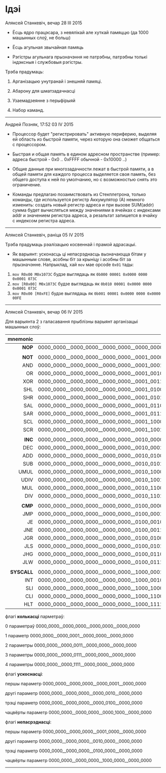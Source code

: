 # Ідэі

Аляксей Станкевіч, вечар 28 III 2015

* Ёсць ядро працэсара, з невялікай але хуткай памяццю (да 1000 машынных слоў, не больш)

* Ёсць агульная звычайная памяць

* Рэгістры агульнага прызначэння не патрэбны, патрэбны толькі індэксныя і службовыя рэгістры.

Трэба прадумаць:

1. Арганізацыю унутранай і знешняй памяці.

2. Абарону для шматзадачнасці

3. Узаемадзеянне з перыфірыяй

4. Набор каманд.

_________________

Андрей Позняк, 17:52 03 IV 2015

* Процессор будет "регистрировать" активную периферию, выделяя ей область из быстрой памяти, через которую она сможет общаться с   процессором.

* Быстрая и общая память в едином адресном пространстве (пример: адреса быстрой - 0x0 .. 0xFFFF обычной - 0x10000 ..)

* Общие данные при многозадачности лежат в быстрой памяти, а в общей памяти для каждого процесса выделяется своя память, без общего доступа к ней по умолчанию, но с возможностью снять это ограничение.

* Команды предлагаю позаимствовать из Стекплетрона, только команды, где используется регистр Аккумулятор (А) немного изменить: создать новый регистр адреса и при вызове SUM(addr) сумма будет вычисляться между значениями в ячейках с индексами addr и значением регистра адреса, а резальтат запишется в ячайку с индексом регистра адреса.
_______________

Аляксей Станкевіч, раніца 05 IV 2015 

Трэба прадумаць рэалізацыю косвеннай і прамой адрасацыі.

* Як варыянт: усконасць ці непасрэднасць вызначаюцца бітам у машынным слове, асобны біт за крыніцу і асобны біт за прызначэнне. Напрыклад, хай `mov` мае opcode `0x01` тады:

1. `mov R0x00 M0x1073C` будзе выглядаць як `0b000 00001 0x0000 0000 0x0001 073C`
2. `mov [R0x00] M0x1073C` будзе выглядаць як `0b010 00001 0x0000 0000 0x0001 073C`
3. `mov R0x00 [R0xFE]` будзе выглядаць як `0b001 00001 0x0000 0000 0x0000 00FE`

_______________


Аляксей Станкевіч, вечар 06 IV 2015

Для варыянта 2 з галасавання прыблізны варыянт арганізацыі машынных слоў:

|mnemonic    |                                          |
|-----------:|:-----------------------------------------|
|__NOP__     |0000_0000__0000_0000__0000_0000__0000_0000|
|            |                                          |
|__NOT__     |0000_0000__0000_0000__0000_0000__0001_0000|
|AND         |0000_0000__0000_0000__0000_0000__0001_0001|
|OR          |0000_0000__0000_0000__0000_0000__0001_0010|
|XOR         |0000_0000__0000_0000__0000_0000__0001_0011|
|SHL         |0000_0000__0000_0000__0000_0000__0001_0100|
|SHR         |0000_0000__0000_0000__0000_0000__0001_0101|
|SAL         |0000_0000__0000_0000__0000_0000__0001_0110|
|SAR         |0000_0000__0000_0000__0000_0000__0001_0111|
|SCL         |0000_0000__0000_0000__0000_0000__0001_1000|
|SCR         |0000_0000__0000_0000__0000_0000__0001_1001|
|            |                                          |
|__INC__     |0000_0000__0000_0000__0000_0000__0010_0000|
|DEC         |0000_0000__0000_0000__0000_0000__0010_0001|
|ADD         |0000_0000__0000_0000__0000_0000__0010_0100|
|SUB         |0000_0000__0000_0000__0000_0000__0010_0101|
|UMUL        |0000_0000__0000_0000__0000_0000__0010_1000|
|UDIV        |0000_0000__0000_0000__0000_0000__0010_1001|
|MUL         |0000_0000__0000_0000__0000_0000__0010_1100|
|DIV         |0000_0000__0000_0000__0000_0000__0010_1101|
|            |                                          |
|__CMP__     |0000_0000__0000_0000__0000_0000__0100_0000|
|JMP         |0000_0000__0000_0000__0000_0000__0100_0001|
|JE          |0000_0000__0000_0000__0000_0000__0100_0010|
|JNE         |0000_0000__0000_0000__0000_0000__0100_0011|
|JGR         |0000_0000__0000_0000__0000_0000__0100_0100|
|JLS         |0000_0000__0000_0000__0000_0000__0100_0101|
|JHG         |0000_0000__0000_0000__0000_0000__0100_0110|
|JLW         |0000_0000__0000_0000__0000_0000__0100_0111|
|            |                                          |
|__SYSCALL__ |0000_0000__0000_0000__0000_0000__1000_0001|
|INT         |0000_0000__0000_0000__0000_0000__1000_0010|
|SLI         |0000_0000__0000_0000__0000_0000__1000_1000|
|CLI         |0000_0000__0000_0000__0000_0000__1000_1100|
|HLT         |0000_0000__0000_0000__0000_0000__1000_1111|

флагі __колькасці__ парметраў:

0 параметраў
0000_0000__0000_0000__0000_0000__0000_0000

1 параметр
0000_0000__0000_0001__0000_0000__0000_0000

2 параметры
0000_0000__0000_0011__0000_0000__0000_0000

3 параметры
0000_0000__0000_0111__0000_0000__0000_0000

4 параметры
0000_0000__0000_1111__0000_0000__0000_0000

флагі __ускоснасці__:

першы параметр
0000_0000__0000_0000__0000_0001__0000_0000

другі параметр
0000_0000__0000_0000__0000_0010__0000_0000

трэці параметр
0000_0000__0000_0000__0000_0100__0000_0000

чацвёрты параметр
0000_0000__0000_0000__0000_1000__0000_0000

флагі __непасрэднасці__:

першы параметр
0000_0000__0000_0000__0001_0000__0000_0000

другі параметр
0000_0000__0000_0000__0010_0000__0000_0000

трэці параметр
0000_0000__0000_0000__0100_0000__0000_0000

чацвёрты параметр
0000_0000__0000_0000__1000_0000__0000_0000

_______________
